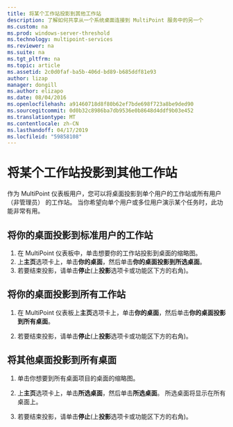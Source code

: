 ```yaml
---
title: 将某个工作站投影到其他工作站
description: 了解如何共享从一个系统桌面连接到 MultiPoint 服务中的另一个
ms.custom: na
ms.prod: windows-server-threshold
ms.technology: multipoint-services
ms.reviewer: na
ms.suite: na
ms.tgt_pltfrm: na
ms.topic: article
ms.assetid: 2c0d0faf-ba5b-406d-bd89-b685ddf81e93
author: lizap
manager: dongill
ms.author: elizapo
ms.date: 08/04/2016
ms.openlocfilehash: a91460718d8f80b62ef7bde698f723a8be9ded90
ms.sourcegitcommit: 0d0b32c8986ba7db9536e0b8648d4ddf9b03e452
ms.translationtype: MT
ms.contentlocale: zh-CN
ms.lasthandoff: 04/17/2019
ms.locfileid: "59858108"
---
```

# <a name="project-a-station-to-other-stations"></a>将某个工作站投影到其他工作站
作为 MultiPoint 仪表板用户，您可以将桌面投影到单个用户的工作站或所有用户 （非管理员） 的工作站。 当你希望向单个用户或多位用户演示某个任务时，此功能非常有用。  
  
## <a name="to-project-your-desktop-to-a-standard-users-station"></a>将你的桌面投影到标准用户的工作站  
  
1.  在 MultiPoint 仪表板中，单击想要你的工作站投影到桌面的缩略图。  
2.  上**主页**选项卡上，单击**你的桌面**，然后单击**你的桌面投影到所选桌面**。  
3.  若要结束投影，请单击**停止**(上**投影**选项卡或功能区下方的右角)。  
  
## <a name="to-project-your-desktop-to-all-stations"></a>将你的桌面投影到所有工作站  
  
1.  在 MultiPoint 仪表板上**主页**选项卡上，单击**你的桌面**，然后单击**你的桌面投影到所有桌面**。  
  
2.  若要结束投影，请单击**停止**(上**投影**选项卡或功能区下方的右角)。  
  
## <a name="to-project-a-different-desktop-to-all-desktops"></a>将其他桌面投影到所有桌面  
  
1.  单击你想要到所有桌面项目的桌面的缩略图。  
  
2.  上**主页**选项卡上，单击**所选桌面**，然后单击**所选桌面**。 所选桌面将显示在所有桌面上。  
  
3.  若要结束投影，请单击**停止**(上**投影**选项卡或功能区下方的右角)。  
